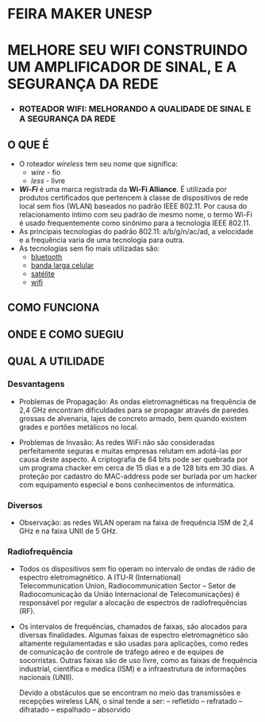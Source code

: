 # FEIRA MAKER UNESP
# MELHORE SEU WIFI CONSTRUINDO UM AMPLIFICADOR DE SINAL, E A SEGURANÇA DA REDE
- ### ROTEADOR WIFI: MELHORANDO A QUALIDADE DE SINAL E A SEGURANÇA DA REDE
  [](https://raw.githubusercontent.com/gvieira29/wifi/master/_images/e7d8722cee2152652ca87b1b36bcae58.png)
  
## O QUE É

  - O roteador *wireless* tem seu nome que significa:
    - *wire* - fio
    - *less* - livre
  - ***Wi-Fi*** é uma marca registrada da **Wi-Fi Alliance**. É utilizada por produtos certificados que pertencem à classe de dispositivos de rede local sem fios (WLAN) baseados no padrão IEEE 802.11. Por causa do relacionamento íntimo com seu padrão de mesmo nome, o termo Wi-Fi é usado frequentemente como sinônimo para a tecnologia IEEE 802.11.  
  - As principais tecnologias do padrão 802.11: a/b/g/n/ac/ad, a velocidade e a frequência varia de uma tecnologia para outra.  
  - As tecnologias sem fio mais utilizadas são:
    - [bluetooth]()
    - [banda larga celular]()
    - [satélite]()
    - [wifi]()
    

## COMO FUNCIONA

## ONDE E COMO SUEGIU

## QUAL A UTILIDADE

### Desvantagens

- Problemas de Propagação: As ondas eletromagnéticas na frequência de 2,4 GHz
  encontram dificuldades para se propagar através de paredes
  grossas de alvenaria, lajes de concreto armado, bem quando
  existem grades e portões metálicos no local.

- Problemas de Invasão: As redes WiFi não são consideradas perfeitamente seguras e
  muitas empresas relutam em adotá-las por causa deste
  aspecto.
  A criptografia de 64 bits pode ser quebrada por um programa
  chacker em cerca de 15 dias e a de 128 bits em 30 dias.
  A proteção por cadastro do MAC-address pode ser burlada
  por um hacker com equipamento especial e bons
  conhecimentos de informática.

### Diversos

- Observação: as redes WLAN operam na faixa de frequência
  ISM de 2,4 GHz e na faixa UNII de 5 GHz.

### Radiofrequẽncia

- Todos os dispositivos sem fio operam no intervalo de ondas de rádio de espectro eletromagnético. A ITU-R (International)     
  Telecommunication Union, Radiocommunication Sector – Setor de Radiocomunicação da União Internacional de Telecomunicações) é    
  responsável por regular a alocação de espectros de radiofrequências (RF).

- Os intervalos de frequências, chamados de faixas, são alocados para diversas finalidades. Algumas faixas de espectro
  eletromagnético são altamente regulamentadas e são usadas para aplicações, como redes de comunicação de controle de tráfego 
  aéreo e de equipes de socorristas. Outras faixas são de uso livre, como as faixas de frequência industrial, científica e médica 
  (ISM) e a infraestrutura de informações nacionais (UNII).

  Devido a obstáculos que se encontram no meio das transmissões
e recepções wireless LAN, o sinal tende a ser:
– refletido
– refratado
– difratado
– espalhado
– absorvido